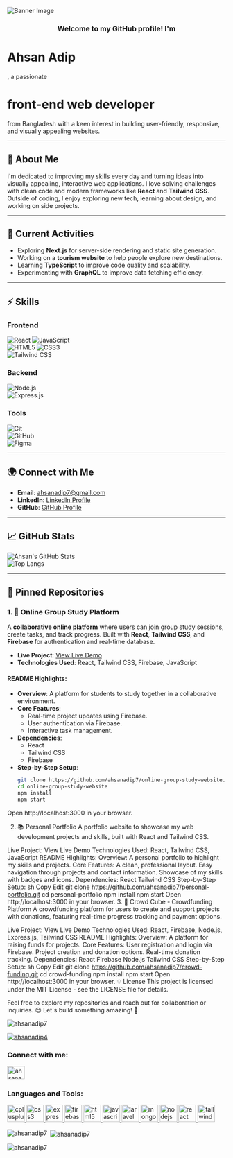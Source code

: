 

![Banner Image](https://i.ibb.co/B5npmxwH/profilegithub.jpg)



<h3 align="center">Welcome to my GitHub profile! I'm <h1>Ahsan Adip</h1>, a passionate <h1>front-end web developer</h1> from Bangladesh with a keen interest in building user-friendly, responsive, and visually appealing websites.</h3>

---

## 💬 About Me
I'm dedicated to improving my skills every day and turning ideas into visually appealing, interactive web applications. I love solving challenges with clean code and modern frameworks like **React** and **Tailwind CSS**. Outside of coding, I enjoy exploring new tech, learning about design, and working on side projects.

---

## 🌱 Current Activities
- Exploring **Next.js** for server-side rendering and static site generation.
- Working on a **tourism website** to help people explore new destinations.
- Learning **TypeScript** to improve code quality and scalability.
- Experimenting with **GraphQL** to improve data fetching efficiency.

---

## ⚡️ Skills

### Frontend
![React](https://img.shields.io/badge/React-61DAFB?style=flat-square&logo=react&logoColor=white) 
![JavaScript](https://img.shields.io/badge/JavaScript-F7DF1E?style=flat-square&logo=javascript&logoColor=black)  
![HTML5](https://img.shields.io/badge/HTML5-E34F26?style=flat-square&logo=html5&logoColor=white) 
![CSS3](https://img.shields.io/badge/CSS3-1572B6?style=flat-square&logo=css3&logoColor=white)  
![Tailwind CSS](https://img.shields.io/badge/Tailwind%20CSS-06B6D4?style=flat-square&logo=tailwind-css&logoColor=white)

### Backend  
![Node.js](https://img.shields.io/badge/Node.js-339933?style=flat-square&logo=node.js&logoColor=white)  
![Express.js](https://img.shields.io/badge/Express.js-000000?style=flat-square&logo=express&logoColor=white)

### Tools  
![Git](https://img.shields.io/badge/Git-F05032?style=flat-square&logo=git&logoColor=white)  
![GitHub](https://img.shields.io/badge/GitHub-181717?style=flat-square&logo=github&logoColor=white)  
![Figma](https://img.shields.io/badge/Figma-F24E1E?style=flat-square&logo=figma&logoColor=white)

---

## 🌍 Connect with Me

- **Email**: [ahsanadip7@gmail.com](mailto:ahsanadip7@gmail.com)
- **LinkedIn**: [LinkedIn Profile](https://www.linkedin.com/in/ahsanadip7)
- **GitHub**: [GitHub Profile](https://github.com/ahsanadip7)

---

## 📈 GitHub Stats

![Ahsan's GitHub Stats](https://github-readme-stats.vercel.app/api?username=ahsanadip7&show_icons=true&hide_title=true&hide=prs&count_private=true&theme=radical)  
![Top Langs](https://github-readme-stats.vercel.app/api/top-langs/?username=ahsanadip7&layout=compact&theme=radical)

---

## 📂 Pinned Repositories

### 1. **🔧 Online Group Study Platform**

A **collaborative online platform** where users can join group study sessions, create tasks, and track progress. Built with **React**, **Tailwind CSS**, and **Firebase** for authentication and real-time database.

- **Live Project**: [View Live Demo](https://assignment-no-10-17056.web.app/)
- **Technologies Used**: React, Tailwind CSS, Firebase, JavaScript

#### README Highlights:
- **Overview**: A platform for students to study together in a collaborative environment.
- **Core Features**:
  - Real-time project updates using Firebase.
  - User authentication via Firebase.
  - Interactive task management.
- **Dependencies**:
  - React
  - Tailwind CSS
  - Firebase
- **Step-by-Step Setup**:
  ```sh
  git clone https://github.com/ahsanadip7/online-group-study-website.git
  cd online-group-study-website
  npm install
  npm start
Open http://localhost:3000 in your browser.

2. 📚 Personal Portfolio
A portfolio website to showcase my web development projects and skills, built with React and Tailwind CSS.

Live Project: View Live Demo
Technologies Used: React, Tailwind CSS, JavaScript
README Highlights:
Overview: A personal portfolio to highlight my skills and projects.
Core Features:
A clean, professional layout.
Easy navigation through projects and contact information.
Showcase of my skills with badges and icons.
Dependencies:
React
Tailwind CSS
Step-by-Step Setup:
sh
Copy
Edit
git clone https://github.com/ahsanadip7/personal-portfolio.git
cd personal-portfolio
npm install
npm start
Open http://localhost:3000 in your browser.
3. 💸 Crowd Cube - Crowdfunding Platform
A crowdfunding platform for users to create and support projects with donations, featuring real-time progress tracking and payment options.

Live Project: View Live Demo
Technologies Used: React, Firebase, Node.js, Express.js, Tailwind CSS
README Highlights:
Overview: A platform for raising funds for projects.
Core Features:
User registration and login via Firebase.
Project creation and donation options.
Real-time donation tracking.
Dependencies:
React
Firebase
Node.js
Tailwind CSS
Step-by-Step Setup:
sh
Copy
Edit
git clone https://github.com/ahsanadip7/crowd-funding.git
cd crowd-funding
npm install
npm start
Open http://localhost:3000 in your browser.
💡 License
This project is licensed under the MIT License - see the LICENSE file for details.

Feel free to explore my repositories and reach out for collaboration or inquiries. 😊
Let's build something amazing! 🚀








<p align="left"> <img src="https://komarev.com/ghpvc/?username=ahsanadip7&label=Profile%20views&color=0e75b6&style=flat" alt="ahsanadip7" /> </p>

<p align="left"> <a href="https://twitter.com/ahsanadip4" target="blank"><img src="https://img.shields.io/twitter/follow/ahsanadip4?logo=twitter&style=for-the-badge" alt="ahsanadip4" /></a> </p>

<h3 align="left">Connect with me:</h3>
<p align="left">
<a href="https://twitter.com/ahsanadip4" target="blank"><img align="center" src="https://raw.githubusercontent.com/rahuldkjain/github-profile-readme-generator/master/src/images/icons/Social/twitter.svg" alt="ahsanadip4" height="30" width="40" /></a>
</p>

<h3 align="left">Languages and Tools:</h3>
<p align="left"> <a href="https://www.w3schools.com/cpp/" target="_blank" rel="noreferrer"> <img src="https://raw.githubusercontent.com/devicons/devicon/master/icons/cplusplus/cplusplus-original.svg" alt="cplusplus" width="40" height="40"/> </a> <a href="https://www.w3schools.com/css/" target="_blank" rel="noreferrer"> <img src="https://raw.githubusercontent.com/devicons/devicon/master/icons/css3/css3-original-wordmark.svg" alt="css3" width="40" height="40"/> </a> <a href="https://expressjs.com" target="_blank" rel="noreferrer"> <img src="https://raw.githubusercontent.com/devicons/devicon/master/icons/express/express-original-wordmark.svg" alt="express" width="40" height="40"/> </a> <a href="https://firebase.google.com/" target="_blank" rel="noreferrer"> <img src="https://www.vectorlogo.zone/logos/firebase/firebase-icon.svg" alt="firebase" width="40" height="40"/> </a> <a href="https://www.w3.org/html/" target="_blank" rel="noreferrer"> <img src="https://raw.githubusercontent.com/devicons/devicon/master/icons/html5/html5-original-wordmark.svg" alt="html5" width="40" height="40"/> </a> <a href="https://developer.mozilla.org/en-US/docs/Web/JavaScript" target="_blank" rel="noreferrer"> <img src="https://raw.githubusercontent.com/devicons/devicon/master/icons/javascript/javascript-original.svg" alt="javascript" width="40" height="40"/> </a> <a href="https://laravel.com/" target="_blank" rel="noreferrer"> <img src="https://raw.githubusercontent.com/devicons/devicon/master/icons/laravel/laravel-plain-wordmark.svg" alt="laravel" width="40" height="40"/> </a> <a href="https://www.mongodb.com/" target="_blank" rel="noreferrer"> <img src="https://raw.githubusercontent.com/devicons/devicon/master/icons/mongodb/mongodb-original-wordmark.svg" alt="mongodb" width="40" height="40"/> </a> <a href="https://nodejs.org" target="_blank" rel="noreferrer"> <img src="https://raw.githubusercontent.com/devicons/devicon/master/icons/nodejs/nodejs-original-wordmark.svg" alt="nodejs" width="40" height="40"/> </a> <a href="https://reactjs.org/" target="_blank" rel="noreferrer"> <img src="https://raw.githubusercontent.com/devicons/devicon/master/icons/react/react-original-wordmark.svg" alt="react" width="40" height="40"/> </a> <a href="https://tailwindcss.com/" target="_blank" rel="noreferrer"> <img src="https://www.vectorlogo.zone/logos/tailwindcss/tailwindcss-icon.svg" alt="tailwind" width="40" height="40"/> </a> </p>

<p><img align="left" src="https://github-readme-stats.vercel.app/api/top-langs?username=ahsanadip7&show_icons=true&locale=en&layout=compact" alt="ahsanadip7" /></p>

<p>&nbsp;<img align="center" src="https://github-readme-stats.vercel.app/api?username=ahsanadip7&show_icons=true&locale=en" alt="ahsanadip7" /></p>

<p><img align="center" src="https://github-readme-streak-stats.herokuapp.com/?user=ahsanadip7&" alt="ahsanadip7" /></p>

